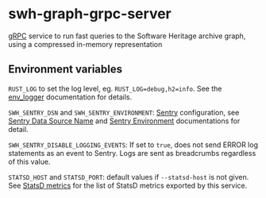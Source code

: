 # swh-graph-grpc-server

[gRPC](https://grpc.io/) service to run fast queries to the Software Heritage archive graph,
using a compressed in-memory representation

## Environment variables

`RUST_LOG` to set the log level, eg. `RUST_LOG=debug,h2=info`.
See the [env_logger](https://docs.rs/env_logger) documentation for details.

`SWH_SENTRY_DSN` and `SWH_SENTRY_ENVIRONMENT`: [Sentry](https://sentry.io/) configuration, see
[Sentry Data Source Name](https://docs.sentry.io/concepts/key-terms/dsn-explainer/) and
[Sentry Environment](https://docs.sentry.io/concepts/key-terms/environments/) documentations for detail.

`SWH_SENTRY_DISABLE_LOGGING_EVENTS`: If set to `true`, does not send ERROR log statements as an
event to Sentry. Logs are sent as breadcrumbs regardless of this value.

`STATSD_HOST` and `STATSD_PORT`: default values if `--statsd-host` is not given. See
[StatsD metrics](https://docs.softwareheritage.org/devel/swh-graph/grpc-api.html#swh-graph-grpc-statsd-metrics)
for the list of StatsD metrics exported by this service.
